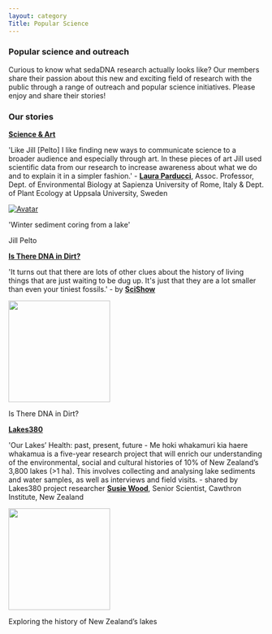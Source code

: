 ```yaml
---
layout: category
Title: Popular Science
---
```



<div class="section">
<h3 class="section-title underline">Popular science and outreach</h3>
<div class="intro">
<p> Curious to know what sedaDNA research actually looks like? Our members share their passion about this new and exciting field of research with the public through a range of outreach and popular science initiatives. Please enjoy and share their stories! </p> 
</div>

<div class="section">
<h3 class="section-title underline">Our stories</h3>
<p><a href="https://laurap.it/events" target="_blank"><b>Science & Art</b></a>
<p> 'Like Jill [Pelto] I like finding new ways to communicate science to a broader audience and especially through art. In these pieces of art Jill used scientific data from our research to increase awareness about what we do and to explain it in a simpler fashion.' - <a href="https://www.laurap.it/" target="_blank"><b>Laura Parducci</b></a>, Assoc. Professor, Dept. of Environmental Biology at Sapienza University of Rome, Italy & Dept. of Plant Ecology at Uppsala University, Sweden</p>

<div class="avatar">

<div class ="member">
<div class="square"><a href="https://laurap.it/events" target="_blank"><img src="{{ "https://laurap.it/____impro/1/onewebmedia/LakeCore_Small.jpg?etag=%22651bec-60e84c65%22&sourceContentType=image%2Fjpeg&quality=85&ignoreAspectRatio&resize=1500,1961" | relative_url }}" alt="Avatar" /></a></div>
<p>'Winter sediment coring from a lake'</p>
<p>Jill Pelto</p>
</div>

<div class="section">
<p><a href="https://www.youtube.com/watch?v=gTsArY9o9LU" target="_blank"><b>Is There DNA in Dirt?</b></a>
<p> 'It turns out that there are lots of other clues about the history of living things that are just waiting to be dug up. It's just that they are a lot smaller than even your tiniest fossils.' - by <a href="https://www.youtube.com/scishow" target="_blank"><b>SciShow</b></a></p>

<div class="avatar">

<div class ="member">
<div class="square"><a href="https://www.youtube.com/watch?v=gTsArY9o9LU" target="_blank"><img src="{{ "https://i.ytimg.com/vi/gTsArY9o9LU/maxresdefault.jpg" | width=200 }}" /></a></div>
<p>Is There DNA in Dirt?</p>
</div>

<div class="section">
<p><a href="https://lakes380.com/" target="_blank"><b>Lakes380</b></a>
<p> 'Our Lakes’ Health: past, present, future - Me hoki whakamuri kia haere whakamua is a five-year research project that will enrich our understanding of the environmental, social and cultural histories of 10% of New Zealand’s 3,800 lakes (>1 ha). This involves collecting and analysing lake sediments and water samples, as well as interviews and field visits. - shared by Lakes380 project researcher <a href="https://www.cawthron.org.nz/our-people/susie-wood/" target="_blank"><b>Susie Wood</b></a>, Senior Scientist, Cawthron Institute, New Zealand</p>

<div class="avatar">

<div class ="member">
<div class="square"><a href="https://lakes380.com/publications/exploring-the-history-of-new-zealands-lakes-a-printable-infographic/" target="_blank"><img src="{{ "https://lakes380.com/wp-content/uploads/2020/08/L380_Input_Inforgraphic_A3_Web.pdf" | width=200 }}" /></a></div>
<p>Exploring the history of New Zealand’s lakes</p>

  
</div>
</div>
